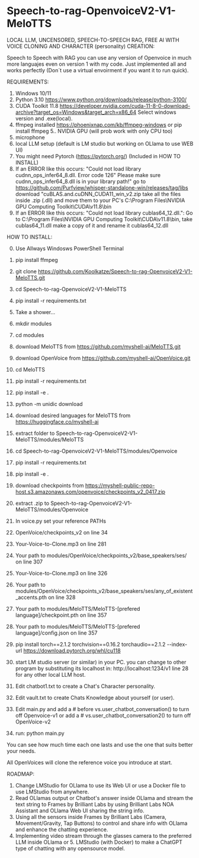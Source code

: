 # Speech-to-rag-OpenvoiceV2-V1-MeloTTS

LOCAL LLM, UNCENSORED, SPEECH-TO-SPEECH RAG, FREE AI WITH VOICE CLONING AND CHARACTER (personality) CREATION:

Speech to Speech with RAG you can use any version of Openvoice in much more languajes even on version 1 with my code. Just implemented all and works perfectly (Don´t use a virtual envoirment if you want it to run quick).

REQUIREMENTS:

1. Windows 10/11
2. Python 3.10 https://www.python.org/downloads/release/python-3100/
3. CUDA Toolkit 11.8 https://developer.nvidia.com/cuda-11-8-0-download-archive?target_os=Windows&target_arch=x86_64 Select windows version and .exe(local).
4. ffmpeg installed https://phoenixnap.com/kb/ffmpeg-windows or pip install ffmpeg
5.. NVIDIA GPU (will prob work with only CPU too)
6. microphone
7. local LLM setup (default is LM studio but working on OLlama to use WEB UI)
8. You might need Pytorch (https://pytorch.org/) (Included in HOW TO INSTALL)
9. If an ERROR like this occurs: "Could not load library cudnn_ops_infer64_8.dll. Error code 126" Please make sure cudnn_ops_infer64_8.dll is in your library path!" go to https://github.com/Purfview/whisper-standalone-win/releases/tag/libs download "cuBLAS.and.cuDNN_CUDA11_win_v2.zip take all the files inside .zip (.dll) and move them to your PC's C:\Program Files\NVIDIA GPU Computing Toolkit\CUDA\v11.8\bin
10. If an ERROR like this occurs: "Could not load library cublas64_12.dll.": Go to C:\Program Files\NVIDIA GPU Computing Toolkit\CUDA\v11.8\bin, take cublas64_11.dll make a copy of it and rename it cublas64_12.dll

HOW TO INSTALL:

0. Use Allways Windosws PowerShell Terminal

1. pip install ffmpeg
2. git clone https://github.com/Koolkatze/Speech-to-rag-OpenvoiceV2-V1-MeloTTS.git
3. cd Speech-to-rag-OpenvoiceV2-V1-MeloTTS
4. pip install -r requirements.txt
5. Take a shower...
6. mkdir modules
7. cd modules
8. download MeloTTS from https://github.com/myshell-ai/MeloTTS.git
9. download OpenVoice from https://github.com/myshell-ai/OpenVoice.git
10. cd MeloTTS
11. pip install -r requirements.txt
12. pip install -e .
13. python -m unidic download
14. download desired languages for MeloTTS from https://huggingface.co/myshell-ai
15. extract folder to Speech-to-rag-OpenvoiceV2-V1-MeloTTS/modules/MeloTTS
16. cd Speech-to-rag-OpenvoiceV2-V1-MeloTTS/modules/Openvoice
17. pip install -r requirements.txt
18. pip install -e .
19. download checkpoints from https://myshell-public-repo-host.s3.amazonaws.com/openvoice/checkpoints_v2_0417.zip
20. extract .zip to Speech-to-rag-OpenvoiceV2-V1-MeloTTS/modules/Openvoice
21. In voice.py set your reference PATHs 
22. OpenVoice/checkpoints_v2 on line 34
23. Your-Voice-to-Clone.mp3 on line 281
24. Your path to modules/OpenVoice/checkpoints_v2/base_speakers/ses/ on line 307
25. Your-Voice-to-Clone.mp3 on line 326
26. Your path to modules/OpenVoice/checkpoints_v2/base_speakers/ses/any_of_existent_accents.pth on line 328
27. Your path to modules/MeloTTS/MeloTTS-[prefered language]/checkpoint.pth on line 357
29. Your path to modules/MeloTTS/MeloTTS-[prefered language]/config.json on line 357
30. pip install torch==2.1.2 torchvision==0.16.2 torchaudio==2.1.2 --index-url https://download.pytorch.org/whl/cu118
31. start LM studio server (or similar) in your PC. you can change to other program by substituting its localhost in: http://localhost:1234/v1 line 28 for any other local LLM host.
32. Edit chatbot1.txt to create a Chat's Character personality.
33. Edit vault.txt to create Chats Knowledge about yourself (or user).
34. Edit main.py and add a # before vs.user_chatbot_conversation() to turn off Openvoice-v1 or add a # vs.user_chatbot_conversation2() to turn off OpenVoice-v2
35. run: python main.py

You can see how much time each one lasts and use the one that suits better your needs.

All OpenVoices will clone the reference voice you introduce at start.

ROADMAP:

1. Change LMStudio for OLlama to use its Web UI or use a Docker file to use LMStudio from anywhere.
2. Read OLlamas output or Chatbot's answer inside OLlama and stream the text string to Frames by Brilliant Labs by using Brilliant Labs NOA Assistant and OLlama Web UI sharing the string info.
3. Using all the sensors inside Frames by Brilliant Labs (Camera, Movement/Gravity, Tap Buttons) to control and share info with OLlama and enhance the chatting experience.
4. Implementing video stream through the glasses camera to the preferred LLM inside OLlama or 5. LMStudio (with Docker) to make a ChatGPT type of chatting with any opensource model.
